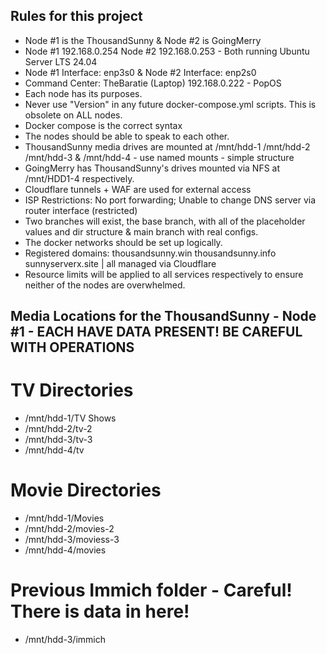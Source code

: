 ## Rules for this project
- Node #1 is the ThousandSunny & Node #2 is GoingMerry
- Node #1 192.168.0.254 Node #2 192.168.0.253 - Both running Ubuntu Server LTS 24.04
- Node #1 Interface: enp3s0 & Node #2 Interface: enp2s0
- Command Center: TheBaratie (Laptop) 192.168.0.222 - PopOS
- Each node has its purposes.
- Never use "Version" in any future docker-compose.yml scripts. This is obsolete on ALL nodes.
- Docker compose is the correct syntax
- The nodes should be able to speak to each other.
- ThousandSunny media drives are mounted at /mnt/hdd-1 /mnt/hdd-2 /mnt/hdd-3 & /mnt/hdd-4 - use named mounts - simple structure
- GoingMerry has ThousandSunny's drives mounted via NFS at /mnt/HDD1-4 respectively.
- Cloudflare tunnels + WAF are used for external access
- ISP Restrictions: No port forwarding; Unable to change DNS server via router interface (restricted)
- Two branches will exist, the base branch, with all of the placeholder values and dir structure & main branch with real configs.
- The docker networks should be set up logically.
- Registered domains: thousandsunny.win thousandsunny.info sunnyserverx.site | all managed via Cloudflare
- Resource limits will be applied to all services respectively to ensure neither of the nodes are overwhelmed.

## Media Locations for the ThousandSunny - Node #1 - EACH HAVE DATA PRESENT! BE CAREFUL WITH OPERATIONS
# TV Directories
- /mnt/hdd-1/TV Shows
- /mnt/hdd-2/tv-2
- /mnt/hdd-3/tv-3
- /mnt/hdd-4/tv
# Movie Directories
- /mnt/hdd-1/Movies
- /mnt/hdd-2/movies-2
- /mnt/hdd-3/moviess-3
- /mnt/hdd-4/movies

# Previous Immich folder - Careful! There is data in here!
- /mnt/hdd-3/immich